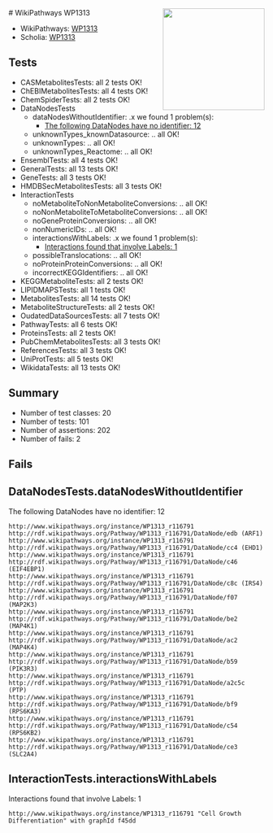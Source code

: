 <img style="float: right; width: 200px" src="https://upload.wikimedia.org/wikipedia/commons/thumb/8/83/Wplogo_with_text_500.png/640px-Wplogo_with_text_500.png" />
# WikiPathways WP1313

* WikiPathways: [WP1313](https://new.wikipathways.org/pathways/WP1313)
* Scholia: [WP1313](https://scholia.toolforge.org/wikipathways/WP1313)
## Tests
* CASMetabolitesTests: all 2 tests OK!
* ChEBIMetabolitesTests: all 4 tests OK!
* ChemSpiderTests: all 2 tests OK!
* DataNodesTests
    * dataNodesWithoutIdentifier: .x we found 1 problem(s):
        * [The following DataNodes have no identifier: 12](#8792c492)
    * unknownTypes_knownDatasource: .. all OK!
    * unknownTypes: .. all OK!
    * unknownTypes_Reactome: .. all OK!
* EnsemblTests: all 4 tests OK!
* GeneralTests: all 13 tests OK!
* GeneTests: all 3 tests OK!
* HMDBSecMetabolitesTests: all 3 tests OK!
* InteractionTests
    * noMetaboliteToNonMetaboliteConversions: .. all OK!
    * noNonMetaboliteToMetaboliteConversions: .. all OK!
    * noGeneProteinConversions: .. all OK!
    * nonNumericIDs: .. all OK!
    * interactionsWithLabels: .x we found 1 problem(s):
        * [Interactions found that involve Labels: 1](#630d2678)
    * possibleTranslocations: .. all OK!
    * noProteinProteinConversions: .. all OK!
    * incorrectKEGGIdentifiers: .. all OK!
* KEGGMetaboliteTests: all 2 tests OK!
* LIPIDMAPSTests: all 1 tests OK!
* MetabolitesTests: all 14 tests OK!
* MetaboliteStructureTests: all 2 tests OK!
* OudatedDataSourcesTests: all 7 tests OK!
* PathwayTests: all 6 tests OK!
* ProteinsTests: all 2 tests OK!
* PubChemMetabolitesTests: all 3 tests OK!
* ReferencesTests: all 3 tests OK!
* UniProtTests: all 5 tests OK!
* WikidataTests: all 13 tests OK!


## Summary

* Number of test classes: 20
* Number of tests: 101
* Number of assertions: 202
* Number of fails: 2

## Fails

<a name="8792c492" />

## DataNodesTests.dataNodesWithoutIdentifier

The following DataNodes have no identifier: 12
```
http://www.wikipathways.org/instance/WP1313_r116791 http://rdf.wikipathways.org/Pathway/WP1313_r116791/DataNode/edb (ARF1)
http://www.wikipathways.org/instance/WP1313_r116791 http://rdf.wikipathways.org/Pathway/WP1313_r116791/DataNode/cc4 (EHD1)
http://www.wikipathways.org/instance/WP1313_r116791 http://rdf.wikipathways.org/Pathway/WP1313_r116791/DataNode/c46 (EIF4EBP1)
http://www.wikipathways.org/instance/WP1313_r116791 http://rdf.wikipathways.org/Pathway/WP1313_r116791/DataNode/c8c (IRS4)
http://www.wikipathways.org/instance/WP1313_r116791 http://rdf.wikipathways.org/Pathway/WP1313_r116791/DataNode/f07 (MAP2K3)
http://www.wikipathways.org/instance/WP1313_r116791 http://rdf.wikipathways.org/Pathway/WP1313_r116791/DataNode/be2 (MAP4K1)
http://www.wikipathways.org/instance/WP1313_r116791 http://rdf.wikipathways.org/Pathway/WP1313_r116791/DataNode/ac2 (MAP4K4)
http://www.wikipathways.org/instance/WP1313_r116791 http://rdf.wikipathways.org/Pathway/WP1313_r116791/DataNode/b59 (PIK3R3)
http://www.wikipathways.org/instance/WP1313_r116791 http://rdf.wikipathways.org/Pathway/WP1313_r116791/DataNode/a2c5c (PTP)
http://www.wikipathways.org/instance/WP1313_r116791 http://rdf.wikipathways.org/Pathway/WP1313_r116791/DataNode/bf9 (RPS6KA3)
http://www.wikipathways.org/instance/WP1313_r116791 http://rdf.wikipathways.org/Pathway/WP1313_r116791/DataNode/c54 (RPS6KB2)
http://www.wikipathways.org/instance/WP1313_r116791 http://rdf.wikipathways.org/Pathway/WP1313_r116791/DataNode/ce3 (SLC2A4)
```

<a name="630d2678" />

## InteractionTests.interactionsWithLabels

Interactions found that involve Labels: 1
```
http://www.wikipathways.org/instance/WP1313_r116791 "Cell Growth
Differentiation" with graphId f45dd
```

